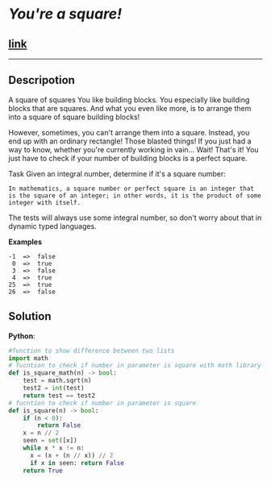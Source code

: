 # **_You're a square!_**

## [**link**](https://www.codewars.com/kata/54c27a33fb7da0db0100040e)

---

## **Descripotion**

A square of squares
You like building blocks. You especially like building blocks that are squares. And what you even like more, is to arrange them into a square of square building blocks!

However, sometimes, you can't arrange them into a square. Instead, you end up with an ordinary rectangle! Those blasted things! If you just had a way to know, whether you're currently working in vain… Wait! That's it! You just have to check if your number of building blocks is a perfect square.

Task
Given an integral number, determine if it's a square number:

```
In mathematics, a square number or perfect square is an integer that is the square of an integer; in other words, it is the product of some integer with itself.
```

The tests will always use some integral number, so don't worry about that in dynamic typed languages.

**Examples**

```
-1  =>  false
 0  =>  true
 3  =>  false
 4  =>  true
25  =>  true
26  =>  false
```

## **Solution**

**Python**:

```python
#function to show difference between two lists
import math
# fucntion to check if number in parameter is square with math library
def is_square_math(n) -> bool:
    test = math.sqrt(n)
    test2 = int(test)
    return test == test2
# fucntion to check if number in parameter is square
def is_square(n) -> bool:
    if (n < 0):
        return False
    x = n // 2
    seen = set([x])
    while x * x != n:
      x = (x + (n // x)) // 2
      if x in seen: return False
    return True
```

